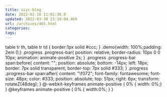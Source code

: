 ```yaml
---
title: aiyc-blog
date: 2022-02-16 11:01:30.0
updated: 2022-03-30 23:19:04.469
url: /archives/465.html
categories: 
tags: 
---
```




table tr th, table tr td { border:1px solid #ccc; } .demo{width: 100%;padding: 2em 0;} .progress .progress-bar{ position: relative; border-radius: 10px 0 0 10px; animation: animate-positive 2s; } .progress .progress-bar span:before{ content: ""; position: absolute; bottom: -14px; left: 18px; border: 7px solid transparent; border-top: 7px solid #333; } .progress .progress-bar span:after{ content: "\\f072"; font-family: fontawesome; font-size: 48px; color: #333; position: absolute; top: 51px; right: 6px; transform: rotateZ(48deg); } @-webkit-keyframes animate-positive { 0% { width: 0%;} } @keyframes animate-positive { 0% { width:0%; } }